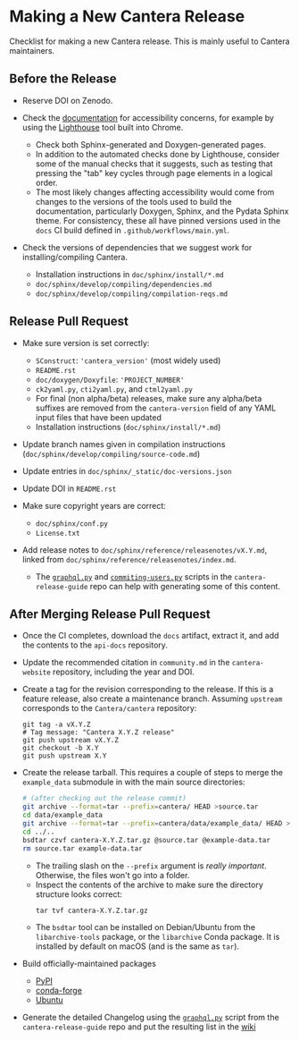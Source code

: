 # Making a New Cantera Release

Checklist for making a new Cantera release. This is mainly useful to Cantera
maintainers.

## Before the Release

- Reserve DOI on Zenodo.

- Check the [documentation](https://cantera.org/dev/) for accessibility concerns, for
  example by using the
  [Lighthouse](https://developer.chrome.com/docs/lighthouse/overview) tool built into
  Chrome.
  - Check both Sphinx-generated and Doxygen-generated pages.
  - In addition to the automated checks done by Lighthouse, consider some of the manual
    checks that it suggests, such as testing that pressing the "tab" key cycles through
    page elements in a logical order.
  - The most likely changes affecting accessibility would come from changes to the
    versions of the tools used to build the documentation, particularly Doxygen, Sphinx,
    and the Pydata Sphinx theme. For consistency, these all have pinned versions used
    in the `docs` CI build defined in `.github/workflows/main.yml`.

- Check the versions of dependencies that we suggest work for installing/compiling
  Cantera.
  - Installation instructions in `doc/sphinx/install/*.md`
  - `doc/sphinx/develop/compiling/dependencies.md`
  - `doc/sphinx/develop/compiling/compilation-reqs.md`

## Release Pull Request

- Make sure version is set correctly:
  - `SConstruct`: `'cantera_version'` (most widely used)
  - `README.rst`
  - `doc/doxygen/Doxyfile`: `'PROJECT_NUMBER'`
  - `ck2yaml.py`, `cti2yaml.py`, and `ctml2yaml.py`
  - For final (non alpha/beta) releases, make sure any alpha/beta suffixes are removed
    from the `cantera-version` field of any YAML input files that have been updated
  - Installation instructions (`doc/sphinx/install/*.md`)

- Update branch names given in compilation instructions
  (`doc/sphinx/develop/compiling/source-code.md`)

- Update entries in `doc/sphinx/_static/doc-versions.json`

- Update DOI in `README.rst`

- Make sure copyright years are correct:
  - `doc/sphinx/conf.py`
  - `License.txt`

- Add release notes to `doc/sphinx/reference/releasenotes/vX.Y.md`, linked from
  `doc/sphinx/reference/releasenotes/index.md`.
  - The [`graphql.py`](https://github.com/Cantera/cantera-release-guide/blob/main/graphql.py)
  and [`commiting-users.py`](https://github.com/Cantera/cantera-release-guide/blob/main/commiting-users.py)
  scripts in the `cantera-release-guide` repo can help with generating some of this
  content.

## After Merging Release Pull Request
- Once the CI completes, download the `docs` artifact, extract it, and add the contents
  to the `api-docs` repository.

- Update the recommended citation in `community.md` in the `cantera-website` repository,
  including the year and DOI.

- Create a tag for the revision corresponding to the release. If this is a feature
  release, also create a maintenance branch. Assuming `upstream` corresponds to the
  `Cantera/cantera` repository:
  ```
  git tag -a vX.Y.Z
  # Tag message: "Cantera X.Y.Z release"
  git push upstream vX.Y.Z
  git checkout -b X.Y
  git push upstream X.Y
  ```

- Create the release tarball. This requires a couple of steps to merge the
  `example_data` submodule in with the main source directories:
  ```sh
  # (after checking out the release commit)
  git archive --format=tar --prefix=cantera/ HEAD >source.tar
  cd data/example_data
  git archive --format=tar --prefix=cantera/data/example_data/ HEAD >../../example-data.tar
  cd ../..
  bsdtar czvf cantera-X.Y.Z.tar.gz @source.tar @example-data.tar
  rm source.tar example-data.tar
  ```
  - The trailing slash on the `--prefix` argument is _really important_. Otherwise,
  the files won't go into a folder.
  - Inspect the contents of the archive to make sure the directory structure looks correct:
    ```
    tar tvf cantera-X.Y.Z.tar.gz
    ```
  - The `bsdtar` tool can be installed on Debian/Ubuntu from the `libarchive-tools`
    package, or the `libarchive` Conda package. It is installed by default on macOS (and
    is the same as `tar`).

- Build officially-maintained packages
  - [PyPI](pypi-sdist-wheel)
  - [conda-forge](conda)
  - [Ubuntu](ubuntu-ppa)

- Generate the detailed Changelog using the
  [`graphql.py`](https://github.com/Cantera/cantera-release-guide/blob/main/graphql.py)
  script from the `cantera-release-guide` repo and put the resulting list in the
  [wiki](https://github.com/Cantera/cantera/wiki)
